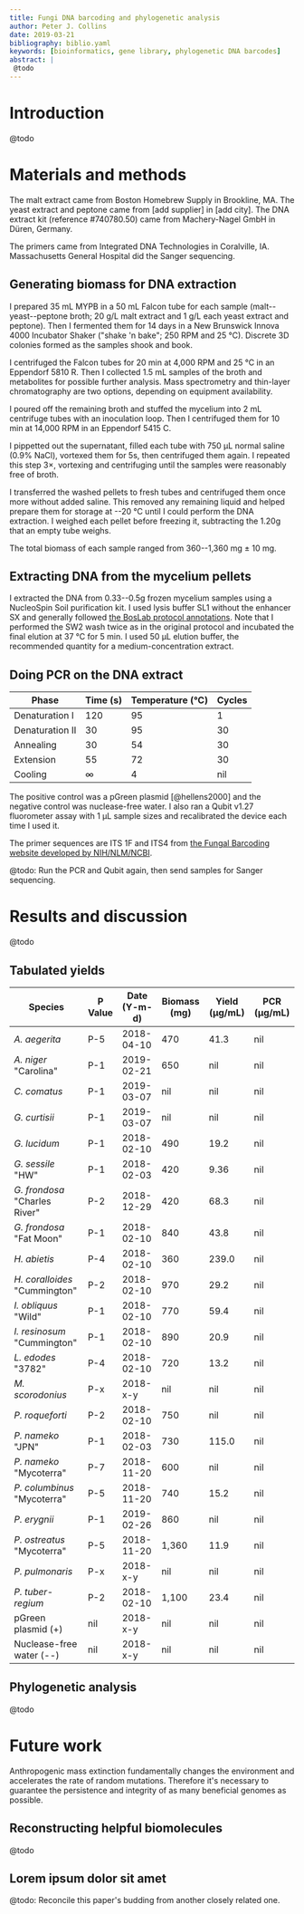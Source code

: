 ```yaml
---
title: Fungi DNA barcoding and phylogenetic analysis
author: Peter J. Collins
date: 2019-03-21
bibliography: biblio.yaml
keywords: [bioinformatics, gene library, phylogenetic DNA barcodes]
abstract: |
 @todo
---
```


# Introduction

@todo


# Materials and methods

The malt extract came from Boston Homebrew Supply in Brookline, MA.
The yeast extract and peptone came from [add supplier] in [add city].
The DNA extract kit (reference #740780.50) came from Machery-Nagel GmbH in Düren, Germany.

The primers came from Integrated DNA Technologies in Coralville, IA.
Massachusetts General Hospital did the Sanger sequencing.


## Generating biomass for DNA extraction

I prepared 35 mL MYPB in a 50 mL Falcon tube for each sample (malt--yeast--peptone broth; 20 g/L malt extract and 1 g/L each yeast extract and peptone).
Then I fermented them for 14 days in a New Brunswick Innova 4000 Incubator Shaker ("shake 'n bake"; 250 RPM and 25 °C).
Discrete 3D colonies formed as the samples shook and book.

I centrifuged the Falcon tubes for 20 min at 4,000 RPM and 25 °C in an Eppendorf 5810 R.
Then I collected 1.5 mL samples of the broth and metabolites for possible further analysis.
Mass spectrometry and thin-layer chromatography are two options, depending on equipment availability.

I poured off the remaining broth and stuffed the mycelium into 2 mL centrifuge tubes with an inoculation loop.
Then I centrifuged them for 10 min at 14,000 RPM in an Eppendorf 5415 C.

I pippetted out the supernatant, filled each tube with 750 μL normal saline (0.9% NaCl), vortexed them for 5s, then centrifuged them again.
I repeated this step 3×, vortexing and centrifuging until the samples were reasonably free of broth.

I transferred the washed pellets to fresh tubes and centrifuged them once more without added saline.
This removed any remaining liquid and helped prepare them for storage at --20 °C until I could perform the DNA extraction.
I weighed each pellet before freezing it, subtracting the 1.20g that an empty tube weighs.

The total biomass of each sample ranged from 360--1,360 mg ± 10 mg.


## Extracting DNA from the mycelium pellets

I extracted the DNA from 0.33--0.5g frozen mycelium samples using a NucleoSpin Soil purification kit.
I used lysis buffer SL1 without the enhancer SX and generally followed [the BosLab protocol annotations](BosLab.v2.protocol.pdf).
Note that I performed the SW2 wash twice as in the original protocol and incubated the final elution at 37 °C for 5 min.
I used 50 μL elution buffer, the recommended quantity for a medium-concentration extract.


## Doing PCR on the DNA extract

| Phase			| Time (s)	| Temperature (°C)	| Cycles	|
| ---			| ---		| ---			| ---		|
| Denaturation I	| 120		| 95			| 1		|
| Denaturation II	| 30		| 95			| 30		|
| Annealing		| 30		| 54			| 30		|
| Extension		| 55		| 72			| 30		|
| Cooling		| ∞		| 4			| nil		|

The positive control was a pGreen plasmid [@hellens2000] and the negative control was nuclease-free water.
I also ran a Qubit v1.27 fluorometer assay with 1 μL sample sizes and recalibrated the device each time I used it.

The primer sequences are ITS 1F and ITS4 from [the Fungal Barcoding website developed by NIH/NLM/NCBI](http://www.fungalbarcoding.org/DefaultInfo.aspx?Page=Primers).

@todo:
Run the PCR and Qubit again, then send samples for Sanger sequencing.


# Results and discussion

@todo


## Tabulated yields

| Species			| P Value	| Date (Y-m-d)	| Biomass (mg)	| Yield (μg/mL)	| PCR (μg/mL)	|
| ---				| ---		| ---		| ---		| ---		| ---		|
| *A. aegerita*			| P-5		| 2018-04-10	| 470		| 41.3		| nil		|
| *A. niger* "Carolina"		| P-1		| 2019-02-21	| 650		| nil		| nil		|
| *C. comatus*			| P-1		| 2019-03-07	| nil		| nil		| nil		|
| *G. curtisii*			| P-1		| 2019-03-07	| nil		| nil		| nil		|
| *G. lucidum*			| P-1		| 2018-02-10	| 490		| 19.2		| nil		|
| *G. sessile* "HW"		| P-1		| 2018-02-03	| 420		| 9.36		| nil		|
| *G. frondosa* "Charles River" | P-2		| 2018-12-29	| 420		| 68.3		| nil		|
| *G. frondosa* "Fat Moon"	| P-1		| 2018-02-10	| 840		| 43.8		| nil		|
| *H. abietis*			| P-4		| 2018-02-10	| 360		| 239.0		| nil		|
| *H. coralloides* "Cummington"	| P-2		| 2018-02-10	| 970		| 29.2		| nil		|
| *I. obliquus* "Wild"		| P-1		| 2018-02-10	| 770		| 59.4		| nil		|
| *I. resinosum* "Cummington"	| P-1		| 2018-02-10	| 890		| 20.9		| nil		|
| *L. edodes* "3782"		| P-4		| 2018-02-10	| 720		| 13.2		| nil		|
| *M. scorodonius*		| P-x		| 2018-x-y	| nil		| nil		| nil		|
| *P. roqueforti*		| P-2		| 2018-02-10	| 750		| nil		| nil		|
| *P. nameko* "JPN"		| P-1		| 2018-02-03	| 730		| 115.0		| nil		|
| *P. nameko* "Mycoterra"	| P-7		| 2018-11-20	| 600		| nil		| nil		|
| *P. columbinus* "Mycoterra"	| P-5		| 2018-11-20	| 740		| 15.2		| nil		|
| *P. erygnii*			| P-1		| 2019-02-26	| 860		| nil		| nil		|
| *P. ostreatus* "Mycoterra"	| P-5		| 2018-11-20	| 1,360		| 11.9		| nil		|
| *P. pulmonaris*		| P-x		| 2018-x-y	| nil		| nil		| nil		|
| *P. tuber-regium*		| P-2		| 2018-02-10	| 1,100		| 23.4		| nil		|
| pGreen plasmid (+)		| nil		| 2018-x-y	| nil		| nil		| nil		|
| Nuclease-free water (--)	| nil		| 2018-x-y	| nil		| nil		| nil		|


## Phylogenetic analysis

@todo


# Future work

Anthropogenic mass extinction fundamentally changes the environment and accelerates the rate of random mutations.
Therefore it's necessary to guarantee the persistence and integrity of as many beneficial genomes as possible.


## Reconstructing helpful biomolecules

@todo


## Lorem ipsum dolor sit amet

@todo:
Reconcile this paper's budding from another closely related one.
